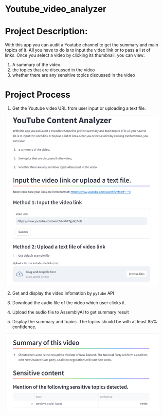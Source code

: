 # Youtube_video_analyzer

# Project Description:

With this app you can audit a Youtube channel to get the summary and main topics of it. All you have to do is to input the video link or to pass a list of links. Once you select a video by clicking its thumbnail, you can view:

1. A summary of the video
2. the topics that are discussed in the video
3. whether there are any sensitive topics discussed in the video

# Project Process

1. Get the Youtube video URL from user input or uploading a text file.

![img](https://github.com/stemgene/Youtube_video_analyzer/blob/main/img/1.png)

2. Get and display the video infomation by `pytube` API

3. Download the audio file of the video which user clicks it.

4. Upload the audio file to AssemblyAI to get summary result

5. Display the summary and topics. The topics should be with at least 85% confidence.

![img](https://github.com/stemgene/Youtube_video_analyzer/blob/main/img/2.png)


